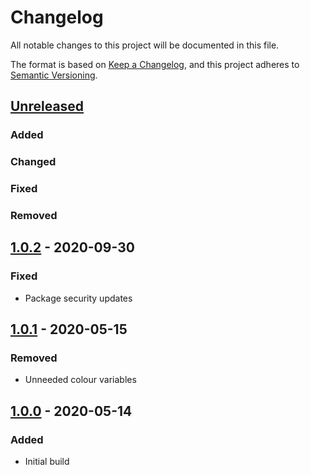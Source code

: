 # Changelog
All notable changes to this project will be documented in this file.

The format is based on [Keep a Changelog](https://keepachangelog.com/en/1.0.0/),
and this project adheres to [Semantic Versioning](https://semver.org/spec/v2.0.0.html).

## [Unreleased]
### Added

### Changed

### Fixed

### Removed

## [1.0.2] - 2020-09-30
### Fixed
- Package security updates

## [1.0.1] - 2020-05-15
### Removed
- Unneeded colour variables

## [1.0.0] - 2020-05-14
### Added
- Initial build

[Unreleased]: https://github.com/ninety-six/milo-css-forms/compare/v1.0.2...HEAD
[1.0.2]: https://github.com/ninety-six/milo-css-forms/releases/tag/v1.0.2
[1.0.1]: https://github.com/ninety-six/milo-css-forms/releases/tag/v1.0.1
[1.0.0]: https://github.com/ninety-six/milo-css-forms/releases/tag/v1.0.0
